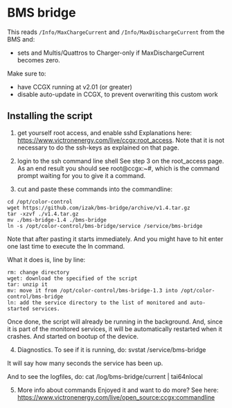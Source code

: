 # BMS bridge

This reads `/Info/MaxChargeCurrent` and `/Info/MaxDischargeCurrent` from
the BMS and:
- sets and Multis/Quattros to Charger-only if MaxDischargeCurrent becomes
zero.

Make sure to:
- have CCGX running at v2.01 (or greater)
- disable auto-update in CCGX, to prevent overwriting this custom work

## Installing the script
1) get yourself root access, and enable sshd
Explanations here: https://www.victronenergy.com/live/ccgx:root_access.
Note that it is not necessary to do the ssh-keys as explained on that page.

2) login to the ssh command line shell
See step 3 on the root_access page. As an end result you should see root@ccgx:~#,
which is the command prompt waiting for you to give it a command.

3) cut and paste these commands into the commandline:
```
cd /opt/color-control
wget https://github.com/izak/bms-bridge/archive/v1.4.tar.gz
tar -xzvf ./v1.4.tar.gz
mv ./bms-bridge-1.4 ./bms-bridge
ln -s /opt/color-control/bms-bridge/service /service/bms-bridge
```

Note that after pasting it starts immediately. And you might have to hit enter
one last time to execute the ln command.

What it does is, line by line:
```
rm: change directory
wget: download the specified of the script
tar: unzip it
mv: move it from /opt/color-control/bms-bridge-1.3 into /opt/color-control/bms-bridge
ln: add the service directory to the list of monitored and auto-started services.
```

Once done, the script will already be running in the background. And, since it is part of the
monitored services, it will be automatically restarted when it crashes. And started on bootup
of the device.

4) Diagnostics.
To see if it is running, do:
  svstat /service/bms-bridge

It will say how many seconds the service has been up.

And to see the logfiles, do: cat /log/bms-bridge/current | tai64nlocal

5) More info about commands
Enjoyed it and want to do more? See here:
https://www.victronenergy.com/live/open_source:ccgx:commandline
